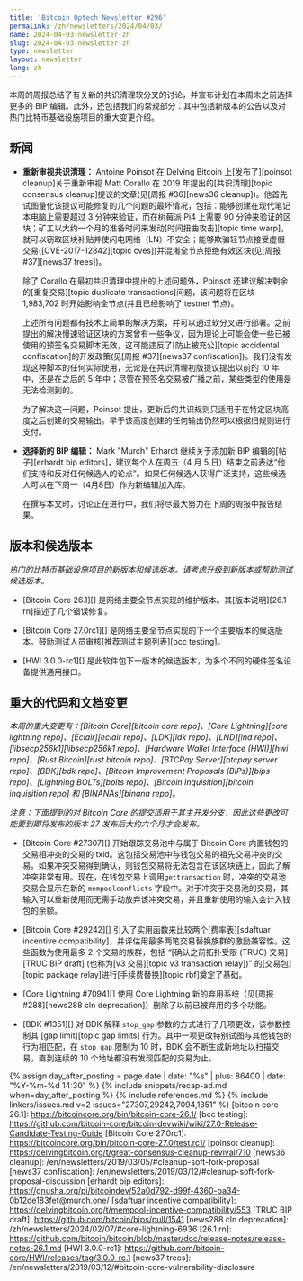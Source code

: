 ```yaml
---
title: 'Bitcoin Optech Newsletter #296'
permalink: /zh/newsletters/2024/04/03/
name: 2024-04-03-newsletter-zh
slug: 2024-04-03-newsletter-zh
type: newsletter
layout: newsletter
lang: zh
---
```

本周的周报总结了有关新的共识清理软分叉的讨论，并宣布计划在本周末之前选择更多的 BIP 编辑。此外，还包括我们的常规部分：其中包括新版本的公告以及对热门比特币基础设施项目的重大变更介绍。

## 新闻

- **<!--Revisiting-consensus-cleanup-->重新审视共识清理：** Antoine Poinsot 在 Delving Bitcoin 上[发布了][poinsot cleanup]关于重新审视 Matt Corallo 在 2019 年提出的[共识清理][topic consensus cleanup]提议的文章(见[周报 #36][news36 cleanup])。他首先试图量化该提议可能修复的几个问题的最坏情况，包括：能够创建在现代笔记本电脑上需要超过 3 分钟来验证，而在树莓派 Pi4 上需要 90 分钟来验证的区块；矿工以大约一个月的准备时间来发动[时间扭曲攻击][topic time warp]，就可以窃取区块补贴并使闪电网络（LN）不安全；能够欺骗轻节点接受虚假交易([CVE-2017-12842][topic cves])并混淆全节点拒绝有效区块(见[周报 #37][news37 trees])。

  除了 Corallo 在最初共识清理中提出的上述问题外，Poinsot 还建议解决剩余的[重复交易][topic duplicate transactions]问题，该问题将在区块 1,983,702 时开始影响全节点(并且已经影响了 testnet 节点)。

  上述所有问题都有技术上简单的解决方案，并可以通过软分叉进行部署。之前提出的解决慢速验证区块的方案曾有一些争议，因为理论上可能会使一些已被使用的预签名交易脚本无效，这可能违反了[防止被充公][topic accidental confiscation]的开发政策(见[周报 #37][news37 confiscation])。我们没有发现这种脚本的任何实际使用，无论是在共识清理初版提议提出以前的 10 年中，还是在之后的 5 年中；尽管在预签名交易被广播之前，某些类型的使用是无法检测到的。

  为了解决这一问题，Poinsot 提出，更新后的共识规则只适用于在特定区块高度之后创建的交易输出。早于该高度创建的任何输出仍然可以根据旧规则进行支付。

- **<!--Choosing-new-BIP-editors-->选择新的 BIP 编辑：** Mark "Murch" Erhardt 继续关于添加新 BIP 编辑的[帖子][erhardt bip editors]，建议每个人在周五（4 月 5 日）结束之前表达“他们支持和反对任何候选人的论点”。如果任何候选人获得广泛支持，这些候选人可以在下周一（4月8日）作为新编辑加入库。

    在撰写本文时，讨论正在进行中，我们将尽最大努力在下周的周报中报告结果。

## 版本和候选版本

*热门的比特币基础设施项目的新版本和候选版本。请考虑升级到新版本或帮助测试候选版本。*

- [Bitcoin Core 26.1][] 是网络主要全节点实现的维护版本。其[版本说明][26.1 rn]描述了几个错误修复。

- [Bitcoin Core 27.0rc1][] 是网络主要全节点实现的下一个主要版本的候选版本。鼓励测试人员审核[推荐测试主题列表][bcc testing]。

- [HWI 3.0.0-rc1][] 是此软件包下一版本的候选版本，为多个不同的硬件签名设备提供通用接口。

## 重大的代码和文档变更

_本周的重大变更有：[Bitcoin Core][bitcoin core repo]、[Core Lightning][core lightning repo]、[Eclair][eclair repo]、[LDK][ldk repo]、[LND][lnd repo]、[libsecp256k1][libsecp256k1 repo]、[Hardware Wallet Interface (HWI)][hwi repo]、[Rust Bitcoin][rust bitcoin repo]、[BTCPay Server][btcpay server repo]、[BDK][bdk repo]、[Bitcoin Improvement Proposals (BIPs)][bips repo]、[Lightning BOLTs][bolts repo]、[Bitcoin Inquisition][bitcoin inquisition repo] 和 [BINANAs][binana repo]。_

*注意：下面提到的对 Bitcoin Core 的提交适用于其主开发分支，因此这些更改可能要到即将发布的版本 27 发布后大约六个月才会发布。*

- [Bitcoin Core #27307][] 开始跟踪交易池中与属于 Bitcoin Core 内置钱包的交易相冲突的交易的 txid。这包括交易池中与钱包交易的祖先交易冲突的交易。如果冲突交易得到确认，则钱包交易将无法包含在该区块链上，因此了解冲突非常有用。现在，在钱包交易上调用`gettransaction` 时，冲突的交易池交易会显示在新的 `mempoolconflicts` 字段中。对于冲突于交易池的交易，其输入可以重新使用而无需手动放弃该冲突交易，并且重新使用的输入会计入钱包的余额。

- [Bitcoin Core #29242][] 引入了实用函数来比较两个[费率表][sdaftuar incentive compatibility]，并评估用最多两笔交易替换族群的激励兼容性。这些函数为使用最多 2 个交易的族群，包括 “[确认之前拓扑受限 (TRUC) 交易][TRUC BIP draft] (也称为[v3 交易][topic v3 transaction relay])” 的[交易包][topic package relay]进行[手续费替换][topic rbf]奠定了基础。

- [Core Lightning #7094][] 使用 Core Lightning 新的弃用系统（见[周报 #288][news288 cln deprecation]）删除了以前已被弃用的多个功能。

- [BDK #1351][] 对 BDK 解释 `stop_gap` 参数的方式进行了几项更改，该参数控制其 [gap limit][topic gap limits] 行为。其中一项更改特别试图与其他钱包的行为相匹配，在 `stop_gap` 限制为 10 时，BDK 会不断生成新地址以扫描交易，直到连续的 10 个地址都没有发现匹配的交易为止。

{% assign day_after_posting = page.date | date: "%s" | plus: 86400 | date: "%Y-%m-%d 14:30" %}
{% include snippets/recap-ad.md when=day_after_posting %}
{% include references.md %}
{% include linkers/issues.md v=2 issues="27307,29242,7094,1351" %}
[bitcoin core 26.1]: https://bitcoincore.org/bin/bitcoin-core-26.1/
[bcc testing]: https://github.com/bitcoin-core/bitcoin-devwiki/wiki/27.0-Release-Candidate-Testing-Guide
[Bitcoin Core 27.0rc1]: https://bitcoincore.org/bin/bitcoin-core-27.0/test.rc1/
[poinsot cleanup]: https://delvingbitcoin.org/t/great-consensus-cleanup-revival/710
[news36 cleanup]: /en/newsletters/2019/03/05/#cleanup-soft-fork-proposal
[news37 confiscation]: /en/newsletters/2019/03/12/#cleanup-soft-fork-proposal-discussion
[erhardt bip editors]: https://gnusha.org/pi/bitcoindev/52a0d792-d99f-4360-ba34-0b12de183fef@murch.one/
[sdaftuar incentive compatibility]: https://delvingbitcoin.org/t/mempool-incentive-compatibility/553
[TRUC BIP draft]: https://github.com/bitcoin/bips/pull/1541
[news288 cln deprecation]: /zh/newsletters/2024/02/07/#core-lightning-6936
[26.1 rn]: https://github.com/bitcoin/bitcoin/blob/master/doc/release-notes/release-notes-26.1.md
[HWI 3.0.0-rc1]: https://github.com/bitcoin-core/HWI/releases/tag/3.0.0-rc.1
[news37 trees]: /en/newsletters/2019/03/12/#bitcoin-core-vulnerability-disclosure
